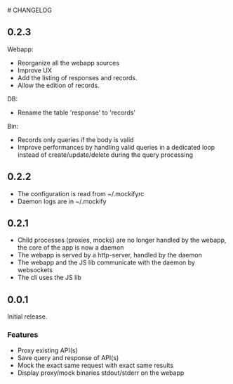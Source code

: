 # CHANGELOG

## 0.2.3

Webapp:
- Reorganize all the webapp sources
- Improve UX
- Add the listing of responses and records.
- Allow the edition of records.

DB:
- Rename the table 'response' to 'records'

Bin:
- Records only queries if the body is valid
- Improve performances by handling valid queries in a dedicated loop instead of create/update/delete during the query processing

## 0.2.2

- The configuration is read from ~/.mockifyrc
- Daemon logs are in ~/.mockify

## 0.2.1

- Child processes (proxies, mocks) are no longer handled by the webapp, the core of the app is now a daemon
- The webapp is served by a http-server, handled by the daemon
- The webapp and the JS lib communicate with the daemon by websockets
- The cli uses the JS lib

## 0.0.1

Initial release.

### Features
 - Proxy existing API(s)
 - Save query and response of API(s)
 - Mock the exact same request with exact same results
 - Display proxy/mock binaries stdout/stderr on the webapp
